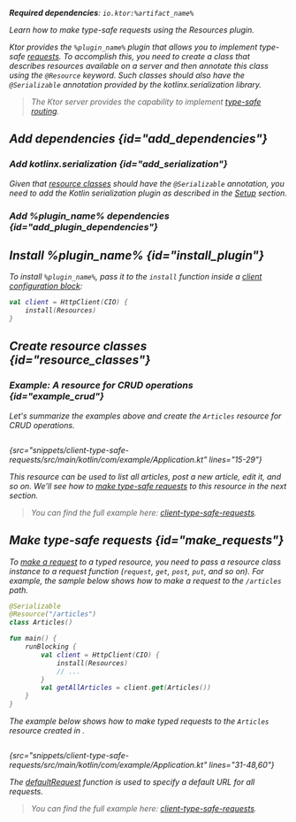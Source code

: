 [//]: # (title: Type-safe requests)

<var name="plugin_name" value="Resources"/>
<var name="artifact_name" value="ktor-client-resources"/>

<tldr>
<p>
<b>Required dependencies</b>: <code>io.ktor:%artifact_name%</code>
</p>
<var name="example_name" value="client-type-safe-requests"/>
<include src="lib.topic" element-id="download_example"/>
</tldr>

<link-summary>
Learn how to make type-safe requests using the Resources plugin.
</link-summary>

Ktor provides the `%plugin_name%` plugin that allows you to implement type-safe [requests](request.md). To accomplish this, you need to create a class that describes resources available on a server and then annotate this class using the `@Resource` keyword. Such classes should also have the `@Serializable` annotation provided by the kotlinx.serialization library.

> The Ktor server provides the capability to implement [type-safe routing](type-safe-routing.md).


## Add dependencies {id="add_dependencies"}

### Add kotlinx.serialization {id="add_serialization"}

Given that [resource classes](#resource_classes) should have the `@Serializable` annotation, you need to add the Kotlin serialization plugin as described in the [Setup](https://github.com/Kotlin/kotlinx.serialization#setup) section.

### Add %plugin_name% dependencies {id="add_plugin_dependencies"}

<include src="lib.topic" element-id="add_ktor_artifact_intro"/>
<include src="lib.topic" element-id="add_ktor_artifact"/>
<include src="lib.topic" element-id="add_ktor_client_artifact_tip"/>


## Install %plugin_name% {id="install_plugin"}

To install `%plugin_name%`, pass it to the `install` function inside a [client configuration block](create-client.md#configure-client):
```kotlin
val client = HttpClient(CIO) {
    install(Resources)
}
```


## Create resource classes {id="resource_classes"}

<include src="type-safe-routing.md" element-id="resource_classes_server"/>


### Example: A resource for CRUD operations {id="example_crud"}

Let's summarize the examples above and create the `Articles` resource for CRUD operations.

```kotlin
```
{src="snippets/client-type-safe-requests/src/main/kotlin/com/example/Application.kt" lines="15-29"}

This resource can be used to list all articles, post a new article, edit it, and so on. We'll see how to [make type-safe requests](#make_requests) to this resource in the next section.

> You can find the full example here: [client-type-safe-requests](https://github.com/ktorio/ktor-documentation/tree/%current-branch%/codeSnippets/snippets/client-type-safe-requests).


## Make type-safe requests {id="make_requests"}

To [make a request](request.md) to a typed resource, you need to pass a resource class instance to a request function (`request`, `get`, `post`, `put`, and so on). For example, the sample below shows how to make a request to the `/articles` path.

```kotlin
@Serializable
@Resource("/articles")
class Articles()

fun main() {
    runBlocking {
        val client = HttpClient(CIO) {
            install(Resources)
            // ...
        }
        val getAllArticles = client.get(Articles())
    }
}
```

The example below shows how to make typed requests to the `Articles` resource created in [](#example_crud). 

```kotlin
```
{src="snippets/client-type-safe-requests/src/main/kotlin/com/example/Application.kt" lines="31-48,60"}

The [defaultRequest](default-request.md) function is used to specify a default URL for all requests.

> You can find the full example here: [client-type-safe-requests](https://github.com/ktorio/ktor-documentation/tree/%current-branch%/codeSnippets/snippets/client-type-safe-requests).

